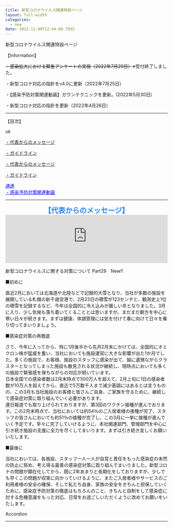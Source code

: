 ```yaml
---
title: 新型コロナウイルス関連特設ページ
layout: full-width
categories:
  - new
date: 2022-11-09T12:44:04.793Z
---
```

<span class="text-xm text-left">新型コロナウイルス関連特設ページ</span>

<span class="text-xm text-blue-300 text-center">【Information】</span>

<span class="text-xs"><s>・感染拡大における緊急アンケートの実施（2022年7月29日）</s>※受付終了しました。</span>

<span class="text-xs">・新型コロナ対応の指針をv4.0に更新（2022年7月25日）</span>

<span class="text-xs">・【感染予防対策関連動画】ガウンテクニックを更新。(2022年5月30日)</span>

<span class="text-xs">・新型コロナ対応の指針を更新（2022年4月26日）</span>

<hr>

<span class="text-xm text-blue-300 text-center text-fold">【目次】</span> 





o﻿k

<span class="text-xm text-center  text-white font-bold"><a href="https://www.google.com"><u>・代表からのメッセージ</u></span></div><br>



<span class="text-xm text-center  text-white font-bold"><a href="https://www.google.com"><u>・ガイドライン</u></span></div><br>



<span class="text-xm text-blue-300 text-center text-fold u﻿nderline"><u>・代表からのメッセージ</u></span>



<span class="text-xm text-blue-300 text-center text-fold u﻿nderline"><u>・ガイドライン</u>









<a href="/app/s96da70f606bae585/pa64dad74a5d11932/" ></span></a>





<u><a href="/app/s96da70f606bae585/pa64dad74a5d11932/" title="業務通達" style="color: #0000ff;" data-mce-href="/app/s96da70f606bae585/pa64dad74a5d11932/" data-mce-style="color: #0000ff;">通達<br></a></u><a href="#感染予防対策動画" span="" style="font-size: 14px; color: #0000ff;" data-mce-href="#感染予防対策動画" data-mce-style="font-size: 14px; color: #0000ff;"><u>・感染予防対策関連動画</u></a></span></span></p></div>            <div data-display="cms-only" data-action="linkIndicator" class="cc-m-link-indicator cc-m-link-indicator-text" title="" style="left: 0px; top: 4.5px;">	            <a href="https://cms.e.jimdo.com/app/s96da70f606bae585/p3726724a32e60d59/#%E4%BB%A3%E8%A1%A8%E3%81%8B%E3%82%89%E3%81%AE%E3%83%A1%E3%83%83%E3%82%BB%E3%83%BC%E3%82%B8" target="">	                <span></span>	            </a>	        </div><div data-display="cms-only" data-action="linkIndicator" class="cc-m-link-indicator cc-m-link-indicator-text" title="" style="left: 0px; top: 28.5px;">	            <a href="https://cms.e.jimdo.com/app/s96da70f606bae585/p3726724a32e60d59/#%E3%82%AC%E3%82%A4%E3%83%89%E3%83%A9%E3%82%A4%E3%83%B3" target="">	                <span></span>	            </a>	        </div><div data-display="cms-only" data-action="linkIndicator" class="cc-m-link-indicator cc-m-link-indicator-text" title="業務通達" style="left: 0px; top: 52.5px;">	            <a href="https://cms.e.jimdo.com/app/s96da70f606bae585/pa64dad74a5d11932/" target="">	                <span></span>	            </a>	        </div><div data-display="cms-only" data-action="linkIndicator" class="cc-m-link-indicator cc-m-link-indicator-text" title="" style="left: 0px; top: 76.5px;">	            <a href="https://cms.e.jimdo.com/app/s96da70f606bae585/p3726724a32e60d59/#%E6%84%9F%E6%9F%93%E4%BA%88%E9%98%B2%E5%AF%BE%E7%AD%96%E5%8B%95%E7%94%BB" target="">	                <span></span>	            </a>	        </div></div>

<div class="cc-m-all-content j-module j-hr" id="cc-m-all-content-12181932260" data-action="content" ng-non-bindable="">
                    <hr>
            </div>

<div id="代表からのメッセージ" style="text-align: center; font-size: 22px;" data-mce-style="text-align: center; font-size: 22px;"><span style="font-size: 20px;" data-mce-style="font-size: 20px;"><b style="font-size: 22px;" data-mce-style="font-size: 22px;"><span class="sp" style="color: #2886eb;" data-mce-style="color: #2886eb;">【代表からのメッセージ</span></b><b style="font-size: 22px;" data-mce-style="font-size: 22px;"><span class="sp" style="color: #2886eb;" data-mce-style="color: #2886eb;">】</span></b></span></div>

<!--StartFragment-->

<div class="flex items-center justify-center" > <div class ="max-w-sm"> <iframe src="https://www.youtube-nocookie.com/embed/p6h-rYSVX90?start=13"width="100%" frameborder="0" allowfullscreen="allowfullscreen"></iframe><br>

<!--EndFragment-->



<span class="text-xs text-xm font-bold">新型コロナウイルスに関する対策について Part29</span><span class="text-xs text-red-600 font-bold">　New!!</span>

<span class="text-xs text-left">■初めに<br> </span>

<span class="text-xs text-left">直近2月においては北海道や北陸などで記録的大雪となり、当社が多数の施設を展開している札幌の新千歳空港で、2月23日の積雪が123センチと、観測史上1位の積雪を記録するなど、今年は全国的に冷え込みが厳しい冬となりました。3月に入り、少し気候も落ち着いてくることとは思いますが、まだまだ朝方を中心に寒い日々が続きます。まずは健康、体調管理には気を付けて春に向けて日々を乗り切ってまいりましょう。</span>

<span class="text-xs text-left">■感染症対策の再徹底<br></span>

さて、今年に入ってから、特に1月後半から先月2月末にかけては、全国的にオミクロン株が猛威を奮い、当社においても施設運営に大きな影響が出た1か月でした。多くの施設で、お客様、施設のスタッフに感染が出て、誠に遺憾ながらクラスターとなってしまった施設も散見される状況が継続し、現時点においても多くの施設で緊張感を保ちながらの対応が続いています。</span><br><span class="text-xs text-left">日本全国での感染者数は2月末時点で500万人を超えて、2月上旬に1日の感染者数が10万人を超えてから、直近で5万数千人まで減少基調にはあるとは言うものの、この3月も当社施設のお客様と皆さんご自身、ご家族を守るために、継続して感染症対策に取り組んでいく必要があります。<br> 連日報道でも取り上げられておりますが、第3回のワクチン接種が進んでおります。この2月末時点で、当社においては約54％のご入居者様の接種が完了、スタッフの皆さんにおいても約51％の接種が完了し、この3月に一挙に接種が進んでいく予定です。早々に完了していけるように、本社関連部門、管理部門を中心に引き続き施設の支援に全力を尽くしてまいります。まずは引き続き宜しくお願いいたします。</span>

<span class="text-xs text-left">■最後に</span>

<span class="text-xs text-left">当社においては、各施設、スタッフ一人一人が自覚と責任をもった感染症の未然の防止に努め、考え得る最善の感染症対策に取り組んでまいりました。新型コロナの問題が顕在化してから、既に2年あまりと長期化をしておりますが、少しでも早くこの問題が収束に向かっていけるように、またご入居者様やサービスのご利用者様の安全の確保、そして私たち自身、家族の安全をきちんと担保していくために、感染症予防対策の徹底はもちろんのこと、きちんと自制をして感染症に対する危機意識をもった対応、日常をお過ごしいただくように改めてお願いをいたします。</span></span>

A﻿ccordion
<hr>